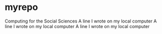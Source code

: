 # myrepo
Computing for the Social Sciences
A line I wrote on my local computer
A line I wrote on my local computer
A line I wrote on my local computer
